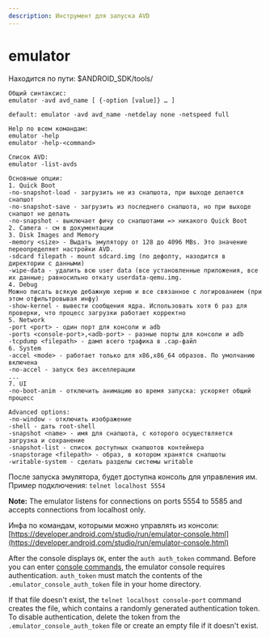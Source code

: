 ```yaml
---
description: Инструмент для запуска AVD
---
```


# emulator

Находится по пути: $ANDROID\_SDK/tools/

```text
Общий синтаксис:
emulator -avd avd_name [ {-option [value]} … ]

default: emulator -avd avd_name -netdelay none -netspeed full

Help по всем командам: 
emulator -help
emulator -help-<command>

Список AVD:
emulator -list-avds

Основные опции:
1. Quick Boot
-no-snapshot-load - загрузить не из снапшота, при выходе делается снапшот
-no-snapshot-save - загрузить из последнего снапшота, но при выходе снапшот не делать
-no-snapshot - выключает фичу со снапшотами => никакого Quick Boot
2. Camera - см в документации
3. Disk Images and Memory
-memory <size> - Выдать эмулятору от 128 до 4096 MBs. Это значение переопределяет настройки AVD.
-sdcard filepath - mount sdcard.img (по дефолту, назодится в директории с данными)
-wipe-data - удалить всю user data (все установленные приложения, все их данные; равносильно откату userdata-qemu.img.
4. Debug
Можно писать всякую дебажную херню и все связанное с логированием (при этом отфильтровывая инфу)
-show-kernel - вывести сообщения ядра. Использовать хотя б раз для проверки, что процесс загрузки работает корректно
5. Network
-port <port> - один порт для консоли и adb
-ports <console-port>,<adb-port> - разные порты для консоли и adb
-tcpdump <filepath> - дамп всего трафика в .cap-файл
6. System
-accel <mode> - работает только для x86,x86_64 образов. По умолчанию включена
-no-accel - запуск без акселлерации
...
7. UI
-no-boot-anim - отключить анимацию во время запуска: ускоряет общий процесс

Advanced options:
-no-window - отключить изображение
-shell - дать root-shell
-snapshot <name> - имя для снапшота, с которого осуществляется загрузка и сохранение
-snapshot-list - список доступных снапшотов контейнера
-snapstorage <filepath> - образ, в котором хранятся снапшоты
-writable-system - сделать разделы системы writable

```

После запуска эмулятора, будет доступна консоль для управления им. Пример подключения: `telnet localhost 5554`

**Note:** The emulator listens for connections on ports 5554 to 5585 and accepts connections from localhost only.

Инфа по командам, которыми можно управлять из консоли: [https://developer.android.com/studio/run/emulator-console.html](https://developer.android.com/studio/run/emulator-console.html)

After the console displays `OK`, enter the `auth auth_token` command. Before you can enter [console commands](https://developer.android.com/studio/run/emulator-console.html#querycontrol), the emulator console requires authentication. `auth_token` must match the contents of the `.emulator_console_auth_token` file in your home directory.

If that file doesn't exist, the `telnet localhost console-port` command creates the file, which contains a randomly generated authentication token. To disable authentication, delete the token from the `.emulator_console_auth_token` file or create an empty file if it doesn't exist.





